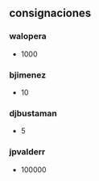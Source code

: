 ﻿


## consignaciones
### walopera
 - 1000
### bjimenez
- 10
### djbustaman
- 5
### jpvalderr
- 100000


